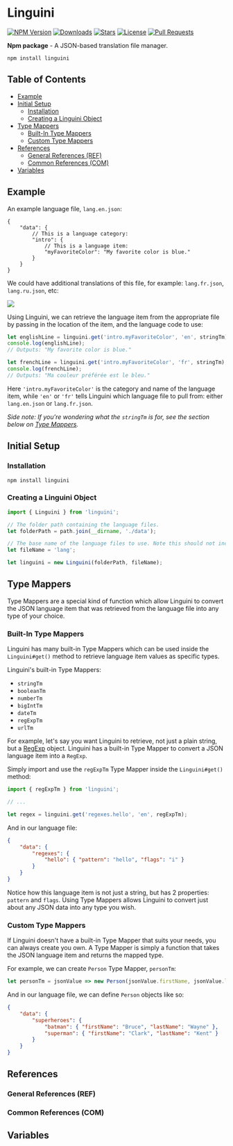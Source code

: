 # Linguini

[![NPM Version](https://img.shields.io/npm/v/linguini.svg?maxAge=3600)](https://www.npmjs.com/package/linguini)
[![Downloads](https://img.shields.io/npm/dt/linguini.svg?maxAge=3600)](https://www.npmjs.com/package/linguini)
[![Stars](https://img.shields.io/github/stars/KevinNovak/Linguini.svg)](https://github.com/KevinNovak/Linguini/stargazers)
[![License](https://img.shields.io/badge/license-MIT-blue)](https://opensource.org/licenses/MIT)
[![Pull Requests](https://img.shields.io/badge/Pull%20Requests-Welcome!-brightgreen)](https://github.com/KevinNovak/Linguini/pulls)

**Npm package** - A JSON-based translation file manager.

`npm install linguini`

## Table of Contents

-   [Example](#example)
-   [Initial Setup](#initial-setup)
    -   [Installation](#installation)
    -   [Creating a Linguini Object](#creating-a-linguini-object)
-   [Type Mappers](#type-mappers)
    -   [Built-In Type Mappers](#built-in-type-mappers)
    -   [Custom Type Mappers](#custom-type-mappers)
-   [References](#references)
    -   [General References (REF)](#general-references--ref-)
    -   [Common References (COM)](#common-references--com-)
-   [Variables](#variables)

## Example

An example language file, `lang.en.json`:

```jsonc
{
    "data": {
        // This is a language category:
        "intro": {
            // This is a language item:
            "myFavoriteColor": "My favorite color is blue."
        }
    }
}
```

We could have additional translations of this file, for example: `lang.fr.json`, `lang.ru.json`, etc:

![](https://i.imgur.com/l3CMVe8.png)

Using Linguini, we can retrieve the language item from the appropriate file by passing in the location of the item, and the language code to use:

```js
let englishLine = linguini.get('intro.myFavoriteColor', 'en', stringTm);
console.log(englishLine);
// Outputs: "My favorite color is blue."

let frenchLine = linguini.get('intro.myFavoriteColor', 'fr', stringTm);
console.log(frenchLine);
// Outputs: "Ma couleur préférée est le bleu."
```

Here `'intro.myFavoriteColor'` is the category and name of the language item, while `'en'` or `'fr'` tells Linguini which language file to pull from: either `lang.en.json` or `lang.fr.json`.

_Side note: If you're wondering what the `stringTm` is for, see the section below on [Type Mappers](#type-mappers)._

## Initial Setup

### Installation

`npm install linguini`

### Creating a Linguini Object

```js
import { Linguini } from 'linguini';

// The folder path containing the language files.
let folderPath = path.join(__dirname, './data');

// The base name of the language files to use. Note this should not include any file extensions or language codes.
let fileName = 'lang';

let linguini = new Linguini(folderPath, fileName);
```

## Type Mappers

Type Mappers are a special kind of function which allow Linguini to convert the JSON language item that was retrieved from the language file into any type of your choice.

### Built-In Type Mappers

Linguini has many built-in Type Mappers which can be used inside the `Linguini#get()` method to retrieve language item values as specific types.

Linguini's built-in Type Mappers:

-   `stringTm`
-   `booleanTm`
-   `numberTm`
-   `bigIntTm`
-   `dateTm`
-   `regExpTm`
-   `urlTm`

For example, let's say you want Linguini to retrieve, not just a plain string, but a [RegExp](https://developer.mozilla.org/en-US/docs/Web/JavaScript/Reference/Global_Objects/RegExp) object. Linguini has a built-in Type Mapper to convert a JSON language item into a `RegExp`.

Simply import and use the `regExpTm` Type Mapper inside the `Linguini#get()` method:

```js
import { regExpTm } from 'linguini';

// ...

let regex = linguini.get('regexes.hello', 'en', regExpTm);
```

And in our language file:

```json
{
    "data": {
        "regexes": {
            "hello": { "pattern": "hello", "flags": "i" }
        }
    }
}
```

Notice how this language item is not just a string, but has 2 properties: `pattern` and `flags`. Using Type Mappers allows Linguini to convert just about any JSON data into any type you wish.

### Custom Type Mappers

If Linguini doesn't have a built-in Type Mapper that suits your needs, you can always create you own. A Type Mapper is simply a function that takes the JSON language item and returns the mapped type.

For example, we can create `Person` Type Mapper, `personTm`:

```js
let personTm = jsonValue => new Person(jsonValue.firstName, jsonValue.lastName);
```

And in our language file, we can define `Person` objects like so:

```json
{
    "data": {
        "superheroes": {
            "batman": { "firstName": "Bruce", "lastName": "Wayne" },
            "superman": { "firstName": "Clark", "lastName": "Kent" }
        }
    }
}
```

## References

### General References (REF)

### Common References (COM)

## Variables

